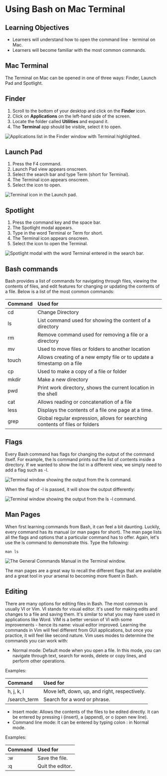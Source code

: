 # Using Bash on Mac Terminal

## Learning Objectives

- Learners will understand how to open the command line - terminal on Mac.
- Learners will become familiar with the most common commands.

## Mac Terminal

The Terminal on Mac can be opened in one of three ways: Finder, Launch Pad and Spotlight.

## Finder

1. Scroll to the bottom of your desktop and click on the **Finder** icon.
2. Click on **Applications** on the left-hand side of the screen.
3. Locate the folder called **Utilities** and expand it.
4. The **Terminal** app should be visible, select it to open.

![Applications list in the Finder window with Terminal highlighted.](https://d3c33hcgiwev3.cloudfront.net/imageAssetProxy.v1/QH0lo3WeSly9JaN1nppcVw_f386b10cab3a406e8ac07a6c1ca941e1_Using-Bash-on-Mac-terminal_1.png?expiry=1749168000000&hmac=hgbcioFiCYv2aMPIzrx_3ozvgnatlCQ0SYmB9qLDM8M)

## Launch Pad

1. Press the F4 command.
2. Launch Pad view appears onscreen.
3. Select the search bar and type Term (short for Terminal).
4. The Terminal icon appears onscreen.
5. Select the icon to open.

![Terminal icon in the Launch pad.](https://d3c33hcgiwev3.cloudfront.net/imageAssetProxy.v1/WrZfWEcRQL22X1hHEfC9vw_08ce27473c8244409b3195f5d3b572e1_Using-Bash-on-Mac-terminal_2.png?expiry=1749168000000&hmac=wn84TWkCe_GfVl4T6QecjpnCgmiYkCIccFSV67WZxS8)

## Spotlight

1. Press the command key and the space bar.
2. The Spotlight modal appears.
3. Type in the word Terminal or Term for short.
4. The Terminal icon appears onscreen.
5. Select the icon to open the Terminal.

![Spotlight modal with the word Terminal entered in the search bar.](https://d3c33hcgiwev3.cloudfront.net/imageAssetProxy.v1/oKjU5X6WR2mo1OV-lqdprg_fe9cc4ac098244678b55a37539d8c0e1_Using-Bash-on-Mac-terminal_3.png?expiry=1749168000000&hmac=vK-MszGENpDt3W09s9d-ETtxte53Qwy_EW7PcBTvt9M)

## Bash commands

Bash provides a list of commands for navigating through files, viewing the contents of files, and edit features for changing or updating the contents of a file. Below is a list of the most common commands:

| **Command** | **Used for** |
|:-----------------|:-----------------|
|cd      |Change Directory|
|ls      |List command used for showing the content of a directory|
|rm      |Remove command used for removing a file or a directory|
|mv      |Used to move files or folders to another location|
|touch   |Allows creating of a new empty file or to update a timestamp on a file|
|cp      |Used to make a copy of a file or folder|
|mkdir   |Make a new directory|
|pwd     |Print work directory, shows the current location in the shell|
|cat     |Allows reading or concatenation of a file|
|less    |Displays the contents of a file one page at a time.|
|grep    |Global regular expression, allows for searching contents of files or folders|

## Flags

Every Bash command has flags for changing the output of the command itself. For example, the ls command prints out the list of contents inside a directory. If we wanted to show the list in a different view, we simply need to add a flag such as -l.

![Terminal window showing the output from the ls command.](https://d3c33hcgiwev3.cloudfront.net/imageAssetProxy.v1/JvpEu_QUT-a6RLv0FN_mZw_12196adbd4354c2799af5d7f4858e1e1_Using-Bash-on-Mac-terminal_4.png?expiry=1749168000000&hmac=PXLzyYuAl9H5ki4ru8pMdrmyFe8xW8KEMKKt57-34MQ)

When the flag of -l is passed, it will show the output differently:

![Terminal window showing the output from the ls -l command.](https://d3c33hcgiwev3.cloudfront.net/imageAssetProxy.v1/qLuITqNXSFq7iE6jV1habw_2388e90a228f466da4076344abde00e1_Using-Bash-on-Mac-terminal_5.png?expiry=1749168000000&hmac=RW0nwKotSmuj7TUBL4aSzWNHHP6_nLQ64-3xwtFNXkM)

## Man Pages

When first learning commands from Bash, it can feel a bit daunting. Luckily, every command has its manual (or man pages for short). The man page lists all the flags and options that a particular command has to offer. Again, let's use the ls command to demonstrate this. Type the following:

```
man ls
```

![The General Commands Manual in the Terminal window.](https://d3c33hcgiwev3.cloudfront.net/imageAssetProxy.v1/ERwrJZCFTUOcKyWQhe1DnQ_ca59a06e955244c49e44e547c5466ee1_Using-Bash-on-Mac-terminal_6.png?expiry=1749168000000&hmac=5WgJ2WnskvV3cpZODrOpM4y7Alszef5oTJcasq4tvdM)

The man pages are a great way to recall the different flags that are available and a great tool in your arsenal to becoming more fluent in Bash.

## Editing

There are many options for editing files in Bash. The most common is usually VI or Vim. VI stands for visual editor. It's used for making edits and changes to a file and saving them. It's similar to what you may have used in applications like Word. VIM is a better version of VI with some improvements - hence its name: visual editor improved. Learning the commands in Vim will feel different from GUI applications, but once you practice, it will feel like second nature. Vim uses modes to determine the commands you can work with:

- Normal mode: Default mode when you open a file. In this mode, you can navigate through text, search for words, delete or copy lines, and perform other operations.

Examples:

| **Command** | **Used for** |
|:-----------------|:-----------------|
|h, j, k, l     |Move left, down, up, and right, respectively.|
|/search_term   |Search for a word or phrase.|

- Insert mode: Allows the contents of the files to be edited directly. It can be entered by pressing i (insert), a (append), or o (open new line).
- Command line mode:  It can be entered by typing colon : in Normal mode. 

Examples:

| **Command** | **Used for** |
|:-----------------|:-----------------|
|:w|Save the file.|
|:q |Quit the editor.|
